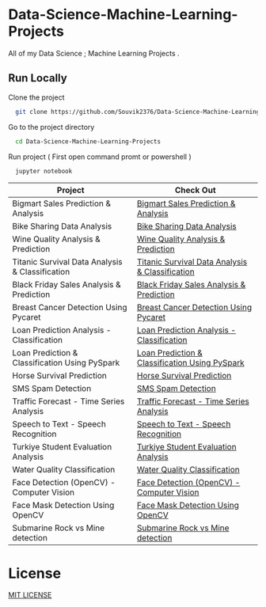 # Data-Science-Machine-Learning-Projects

All of my Data Science ; Machine Learning Projects . 

## Run Locally

Clone the project

```bash
  git clone https://github.com/Souvik2376/Data-Science-Machine-Learning-Projects.git
```

Go to the project directory

```bash
  cd Data-Science-Machine-Learning-Projects
```

Run project ( First open command promt or powershell )

```bash
  jupyter notebook
```

| Project            | Check Out                                                                |
| ----------------- | ------------------------------------------------------------------ |
| Bigmart Sales Prediction  & Analysis | [Bigmart Sales Prediction  & Analysis](https://github.com/Souvik2376/Data-Science-Machine-Learning-Projects/tree/main/1%20.%20Bigmart%20Sales%20Prediction%20%20%26%20Analysis) |
| Bike Sharing Data Analysis | [Bike Sharing Data Analysis](https://github.com/Souvik2376/Data-Science-Machine-Learning-Projects/tree/main/2%20.%20Bike%20Sharing%20Data%20Analysis) |
| Wine Quality  Analysis & Prediction | [Wine Quality  Analysis & Prediction](https://github.com/Souvik2376/Data-Science-Machine-Learning-Projects/tree/main/3%20.%20Wine%20Quality%20%20Analysis%20%26%20Prediction) |
| Titanic Survival Data Analysis & Classification | [Titanic Survival Data Analysis & Classification](https://github.com/Souvik2376/Data-Science-Machine-Learning-Projects/tree/main/4%20.%20Titanic%20Survival%20Data%20Analysis%20%26%20Classification) |
| Black Friday Sales Analysis & Prediction | [Black Friday Sales Analysis & Prediction](https://github.com/Souvik2376/Data-Science-Machine-Learning-Projects/tree/main/5%20.%20Black%20Friday%20Sales%20Analysis%20%26%20Prediction) |
| Breast Cancer Detection Using Pycaret | [Breast Cancer Detection Using Pycaret](https://github.com/Souvik2376/Data-Science-Machine-Learning-Projects/tree/main/6%20.%20Breast%20Cancer%20Detection%20Using%20Pycaret) |
| Loan Prediction Analysis - Classification | [Loan Prediction Analysis - Classification](https://github.com/Souvik2376/Data-Science-Machine-Learning-Projects/tree/main/7%20.%20Loan%20Prediction%20Analysis%20-%20Classification) |
| Loan Prediction & Classification Using PySpark | [Loan Prediction & Classification Using PySpark](https://github.com/Souvik2376/Data-Science-Machine-Learning-Projects/tree/main/8%20.%20Loan%20Prediction%20%26%20Classification%20Using%20PySpark) |
| Horse Survival Prediction | [Horse Survival Prediction](https://github.com/Souvik2376/Data-Science-Machine-Learning-Projects/tree/main/9%20.%20Horse%20Survival%20Prediction) |
| SMS Spam Detection | [SMS Spam Detection](https://github.com/Souvik2376/Data-Science-Machine-Learning-Projects/tree/main/10%20.%20SMS%20Spam%20Detection) |
| Traffic Forecast - Time Series Analysis | [Traffic Forecast - Time Series Analysis](https://github.com/Souvik2376/Data-Science-Machine-Learning-Projects/tree/main/11%20.%20Traffic%20Forecast%20-%20Time%20Series%20Analysis) |
| Speech to Text - Speech Recognition | [Speech to Text - Speech Recognition](https://github.com/Souvik2376/Data-Science-Machine-Learning-Projects/tree/main/12%20.%20Speech%20to%20Text%20-%20Speech%20Recognition) |
| Turkiye Student Evaluation Analysis | [Turkiye Student Evaluation Analysis](https://github.com/Souvik2376/Data-Science-Machine-Learning-Projects/tree/main/13%20.%20Turkiye%20Student%20Evaluation%20Analysis) |
| Water Quality Classification | [Water Quality Classification](https://github.com/Souvik2376/Data-Science-Machine-Learning-Projects/tree/main/14%20.%20Water%20Quality%20Classification) |
| Face Detection (OpenCV) - Computer Vision | [Face Detection (OpenCV) - Computer Vision](https://github.com/Souvik2376/Data-Science-Machine-Learning-Projects/tree/main/15%20.%20Face%20Detection%20(OpenCV)%20-%20Computer%20Vision) |
| Face Mask Detection Using OpenCV | [Face Mask Detection Using OpenCV](https://github.com/Souvik2376/Data-Science-Machine-Learning-Projects/tree/main/16%20.%20Face%20Mask%20Detection%20Using%20OpenCV) |
| Submarine Rock vs Mine detection | [Submarine Rock vs Mine detection](https://github.com/Souvik2376/Data-Science-Machine-Learning-Projects/tree/main/17%20.%20Submarine%20Rock%20vs%20Mine%20detection) |


# License
[MIT LICENSE](LICENSE)
